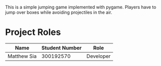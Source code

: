 This is a simple jumping game implemented with pygame. Players have to jump over boxes while avoiding projectiles in the air.

# Project Roles
|Name|Student Number|Role|
|----|--------------|----|
|Matthew Sia|300192570|Developer|
